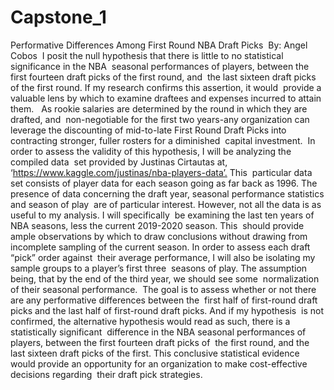 # Capstone_1
Performative Differences Among First Round NBA Draft Picks
‌
By:‌ ‌Angel‌ ‌Cobos‌ ‌
I‌ ‌posit‌ ‌the‌ ‌null‌ ‌hypothesis‌ ‌that‌ ‌there‌ ‌is‌ ‌little‌ ‌to‌ ‌no‌ ‌statistical‌ ‌significance‌ ‌in‌ ‌the‌ ‌NBA‌ ‌
seasonal‌ ‌performances‌ ‌of‌ ‌players,‌ ‌between‌ ‌the‌ ‌first‌ ‌fourteen‌ ‌draft‌ ‌picks‌ ‌of‌ ‌the‌ ‌first‌ ‌round,‌ ‌and‌ ‌
the‌ ‌last‌ ‌sixteen‌ ‌draft‌ ‌picks‌ ‌of‌ ‌the‌ ‌first‌ ‌round.‌ ‌If‌ ‌my‌ ‌research‌ ‌confirms‌ ‌this‌ ‌assertion,‌ ‌it‌ ‌would‌ ‌
provide‌ ‌a‌ ‌valuable‌ ‌lens‌ ‌by‌ ‌which‌ ‌to‌ ‌examine‌ ‌draftees‌ ‌and‌ ‌expenses‌ ‌incurred‌ ‌to‌ ‌attain‌ ‌them.‌ ‌ ‌
As‌ ‌rookie‌ ‌salaries‌ ‌are‌ ‌determined‌ ‌by‌ ‌the‌ ‌round‌ ‌in‌ ‌which‌ ‌they‌ ‌are‌ ‌drafted,‌ ‌and‌ ‌
non-negotiable‌ ‌for‌ ‌the‌ ‌first‌ ‌two‌ ‌years-any‌ ‌organization‌ ‌can‌ ‌leverage‌ ‌the‌ ‌discounting‌ ‌of‌ ‌
mid-to-late‌ ‌First‌ ‌Round‌ ‌Draft‌ ‌Picks‌ ‌into‌ ‌contracting‌ ‌stronger,‌ ‌fuller‌ ‌rosters‌ ‌for‌ ‌a‌ ‌diminished‌ ‌
capital‌ ‌investment.‌ ‌
In‌ ‌order‌ ‌to‌ ‌assess‌ ‌the‌ ‌validity‌ ‌of‌ ‌this‌ ‌hypothesis,‌ ‌I‌ ‌will‌ ‌be‌ ‌analyzing‌  ‌the‌ ‌compiled‌ ‌data‌ ‌
set‌ ‌provided‌ ‌by‌ ‌Justinas‌ ‌Cirtautas‌ ‌at,‌ ‌‘‌https://www.kaggle.com/justinas/nba-players-data‌’.‌ ‌This‌ ‌
particular‌ ‌data‌ ‌set‌ ‌consists‌ ‌of‌ ‌player‌ ‌data‌ ‌for‌ ‌each‌ ‌season‌ ‌going‌ ‌as‌ ‌far‌ ‌back‌ ‌as‌ ‌1996.‌ ‌The‌ ‌
presence‌ ‌of‌ ‌data‌ ‌concerning‌ ‌the‌ ‌draft‌ ‌year,‌ ‌seasonal‌ ‌performance‌ ‌statistics‌ ‌and‌ ‌season‌ ‌of‌ ‌play‌ ‌
are‌ ‌of‌ ‌particular‌ ‌interest.‌ ‌However,‌ ‌not‌ ‌all‌ ‌the‌ ‌data‌ ‌is‌ ‌as‌ ‌useful‌ ‌to‌ ‌my‌ ‌analysis.‌ ‌I‌ ‌will‌ ‌specifically‌ ‌
be‌ ‌examining‌ ‌the‌ ‌last‌ ‌ten‌ ‌years‌ ‌of‌ ‌NBA‌ ‌seasons,‌ ‌less‌ ‌the‌ ‌current‌ ‌2019-2020‌ ‌season.‌ ‌This‌ ‌
should‌ ‌provide‌ ‌ample‌ ‌observations‌ ‌by‌ ‌which‌ ‌to‌ ‌draw‌ ‌conclusions‌ ‌without‌ ‌drawing‌ ‌from‌ ‌
incomplete‌ ‌sampling‌ ‌of‌ ‌the‌ ‌current‌ ‌season.‌ ‌In‌ ‌order‌ ‌to‌ ‌assess‌ ‌each‌ ‌draft‌ ‌“pick”‌ ‌order‌ ‌against‌ ‌
their‌ ‌average‌ ‌performance,‌ ‌I‌ ‌will‌ ‌also‌ ‌be‌ ‌isolating‌ ‌my‌ ‌sample‌ ‌groups‌ ‌to‌ ‌a‌ ‌player’s‌ ‌first‌ ‌three‌ ‌
seasons‌ ‌of‌ ‌play.‌ ‌The‌ ‌assumption‌ ‌being,‌ ‌that‌ ‌by‌ ‌the‌ ‌end‌ ‌of‌ ‌the‌ ‌third‌ ‌year,‌ ‌we‌ ‌should‌ ‌see‌ ‌some‌ ‌
normalization‌ ‌of‌ ‌their‌ ‌seasonal‌ ‌performance.‌ ‌
The‌ ‌goal‌ ‌is‌ ‌to‌ ‌assess‌ ‌whether‌ ‌or‌ ‌not‌ ‌there‌ ‌are‌ ‌any‌ ‌performative‌ ‌differences‌ ‌between‌ ‌the‌ ‌
first‌ ‌half‌ ‌of‌ ‌first-round‌ ‌draft‌ ‌picks‌ ‌and‌ ‌the‌ ‌last‌ ‌half‌ ‌of‌ ‌first-round‌ ‌draft‌ ‌picks.‌ ‌And‌ ‌if‌ ‌my‌ ‌hypothesis‌ ‌
is‌ ‌not‌ ‌confirmed,‌ ‌the‌ ‌alternative‌ ‌hypothesis‌ ‌would‌ ‌read‌ ‌as‌ ‌such,‌ ‌there‌ ‌is‌ ‌a‌ ‌statistically‌ ‌significant‌ ‌
difference‌ ‌in‌ ‌the‌ ‌NBA‌ ‌seasonal‌ ‌performances‌ ‌of‌ ‌players,‌ ‌between‌ ‌the‌ ‌first‌ ‌fourteen‌ ‌draft‌ ‌picks‌ ‌of‌ ‌
the‌ ‌first‌ ‌round,‌ ‌and‌ ‌the‌ ‌last‌ ‌sixteen‌ ‌draft‌ ‌picks‌ ‌of‌ ‌the‌ ‌first.‌ ‌This‌ ‌conclusive‌ ‌statistical‌ ‌evidence‌ ‌
would‌ ‌provide‌ ‌an‌ ‌opportunity‌ ‌for‌ ‌an‌ ‌organization‌ ‌to‌ ‌make‌ cost-effective ‌decisions‌ ‌regarding‌ ‌
their‌ ‌draft‌ ‌pick‌ ‌strategies.‌ ‌
